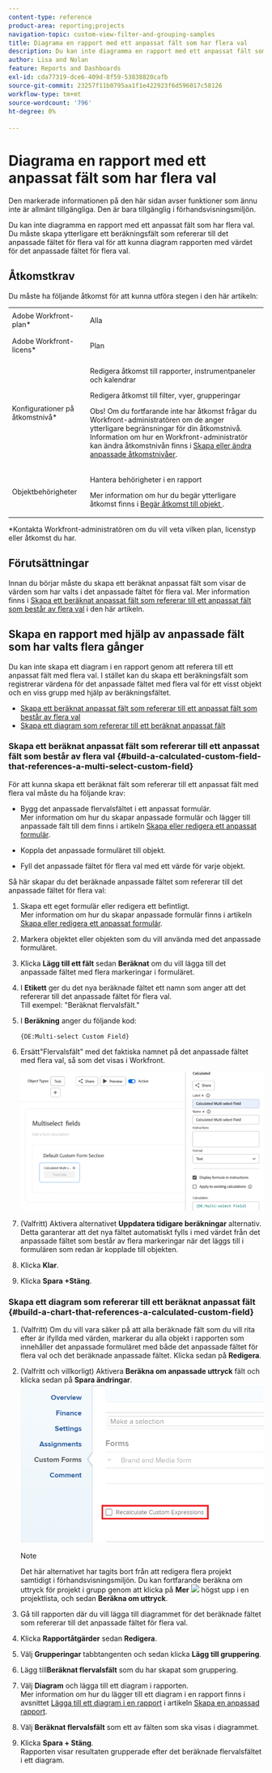 ```yaml
---
content-type: reference
product-area: reporting;projects
navigation-topic: custom-view-filter-and-grouping-samples
title: Diagrama en rapport med ett anpassat fält som har flera val
description: Du kan inte diagramma en rapport med ett anpassat fält som har flera val. Du måste skapa ytterligare ett beräkningsfält som refererar till det anpassade fältet för flera val för att kunna diagram rapporten med värdet för det anpassade fältet för flera val.
author: Lisa and Nolan
feature: Reports and Dashboards
exl-id: cda77319-dce6-409d-8f59-53838820cafb
source-git-commit: 23257f11b0795aa1f1e422923f6d596017c58126
workflow-type: tm+mt
source-wordcount: '796'
ht-degree: 0%

---
```


# Diagrama en rapport med ett anpassat fält som har flera val

<span class="preview">Den markerade informationen på den här sidan avser funktioner som ännu inte är allmänt tillgängliga. Den är bara tillgänglig i förhandsvisningsmiljön.</span>

Du kan inte diagramma en rapport med ett anpassat fält som har flera val. Du måste skapa ytterligare ett beräkningsfält som refererar till det anpassade fältet för flera val för att kunna diagram rapporten med värdet för det anpassade fältet för flera val.

## Åtkomstkrav

Du måste ha följande åtkomst för att kunna utföra stegen i den här artikeln:

<table style="table-layout:auto"> 
 <col> 
 <col> 
 <tbody> 
  <tr> 
   <td role="rowheader">Adobe Workfront-plan*</td> 
   <td> <p>Alla</p> </td> 
  </tr> 
  <tr> 
   <td role="rowheader">Adobe Workfront-licens*</td> 
   <td> <p>Plan </p> </td> 
  </tr> 
  <tr> 
   <td role="rowheader">Konfigurationer på åtkomstnivå*</td> 
   <td> <p>Redigera åtkomst till rapporter, instrumentpaneler och kalendrar</p> <p>Redigera åtkomst till filter, vyer, grupperingar</p> <p>Obs! Om du fortfarande inte har åtkomst frågar du Workfront-administratören om de anger ytterligare begränsningar för din åtkomstnivå. Information om hur en Workfront-administratör kan ändra åtkomstnivån finns i <a href="../../../administration-and-setup/add-users/configure-and-grant-access/create-modify-access-levels.md" class="MCXref xref">Skapa eller ändra anpassade åtkomstnivåer</a>.</p> </td> 
  </tr> 
  <tr> 
   <td role="rowheader">Objektbehörigheter</td> 
   <td> <p>Hantera behörigheter i en rapport</p> <p>Mer information om hur du begär ytterligare åtkomst finns i <a href="../../../workfront-basics/grant-and-request-access-to-objects/request-access.md" class="MCXref xref">Begär åtkomst till objekt </a>.</p> </td> 
  </tr> 
 </tbody> 
</table>

&#42;Kontakta Workfront-administratören om du vill veta vilken plan, licenstyp eller åtkomst du har.

## Förutsättningar

Innan du börjar måste du skapa ett beräknat anpassat fält som visar de värden som har valts i det anpassade fältet för flera val. Mer information finns i [Skapa ett beräknat anpassat fält som refererar till ett anpassat fält som består av flera val](#build-a-calculated-custom-field-that-references-a-multi-select-custom-field) i den här artikeln.

## Skapa en rapport med hjälp av anpassade fält som har valts flera gånger

<!--
<p data-mc-conditions="QuicksilverOrClassic.Draft mode">(NOTE: this moved to its own article, linked in the Note above!)</p>
-->

Du kan inte skapa ett diagram i en rapport genom att referera till ett anpassat fält med flera val. I stället kan du skapa ett beräkningsfält som registrerar värdena för det anpassade fältet med flera val för ett visst objekt och en viss grupp med hjälp av beräkningsfältet. 

* [Skapa ett beräknat anpassat fält som refererar till ett anpassat fält som består av flera val](#build-a-calculated-custom-field-that-references-a-multi-select-custom-field)
* [Skapa ett diagram som refererar till ett beräknat anpassat fält](#build-a-chart-that-references-a-calculated-custom-field)

### Skapa ett beräknat anpassat fält som refererar till ett anpassat fält som består av flera val {#build-a-calculated-custom-field-that-references-a-multi-select-custom-field}

För att kunna skapa ett beräknat fält som refererar till ett anpassat fält med flera val måste du ha följande krav:

* Bygg det anpassade flervalsfältet i ett anpassat formulär.\
   Mer information om hur du skapar anpassade formulär och lägger till anpassade fält till dem finns i artikeln [Skapa eller redigera ett anpassat formulär](../../../administration-and-setup/customize-workfront/create-manage-custom-forms/create-or-edit-a-custom-form.md).

* Koppla det anpassade formuläret till objekt.
* Fyll det anpassade fältet för flera val med ett värde för varje objekt.

Så här skapar du det beräknade anpassade fältet som refererar till det anpassade fältet för flera val:

1. Skapa ett eget formulär eller redigera ett befintligt.\
   Mer information om hur du skapar anpassade formulär finns i artikeln [Skapa eller redigera ett anpassat formulär](../../../administration-and-setup/customize-workfront/create-manage-custom-forms/create-or-edit-a-custom-form.md).

1. Markera objektet eller objekten som du vill använda med det anpassade formuläret.
1. Klicka **Lägg till ett fält** sedan **Beräknat** om du vill lägga till det anpassade fältet med flera markeringar i formuläret.

1. I **Etikett** ger du det nya beräknade fältet ett namn som anger att det refererar till det anpassade fältet för flera val.\
   Till exempel: &quot;Beräknat flervalsfält.&quot;

1. I **Beräkning** anger du följande kod:

   ```
   {DE:Multi-select Custom Field}
   ```

1. Ersätt&quot;Flervalsfält&quot; med det faktiska namnet på det anpassade fältet med flera val, så som det visas i Workfront.

   ![](assets/calculated-multi-select-custom-field-nwe-350x223.png)

1. (Valfritt) Aktivera alternativet **Uppdatera tidigare beräkningar** alternativ.\
   Detta garanterar att det nya fältet automatiskt fylls i med värdet från det anpassade fältet som består av flera markeringar när det läggs till i formulären som redan är kopplade till objekten.

1. Klicka **Klar**.
1. Klicka **Spara +Stäng**.

### Skapa ett diagram som refererar till ett beräknat anpassat fält {#build-a-chart-that-references-a-calculated-custom-field}

1. (Valfritt) Om du vill vara säker på att alla beräknade fält som du vill rita efter är ifyllda med värden, markerar du alla objekt i rapporten som innehåller det anpassade formuläret med både det anpassade fältet för flera val och det beräknade anpassade fältet. Klicka sedan på **Redigera**.
1. (Valfritt och villkorligt) Aktivera **Beräkna om anpassade uttryck** fält och klicka sedan på **Spara ändringar**.\
   ![](assets/recalculate-custom-expressions-350x259.png)

   >[!NOTE]
   >
   ><span class="preview">Det här alternativet har tagits bort från att redigera flera projekt samtidigt i förhandsvisningsmiljön.  Du kan fortfarande beräkna om uttryck för projekt i grupp genom att klicka på **Mer** ![](assets/more-icon-45x33.png) högst upp i en projektlista, och sedan **Beräkna om uttryck**. </span>


1. Gå till rapporten där du vill lägga till diagrammet för det beräknade fältet som refererar till det anpassade fältet för flera val.
1. Klicka **Rapportåtgärder** sedan **Redigera**.

1. Välj <strong>Grupperingar</strong> tabbtangenten och sedan klicka <strong>Lägg till gruppering</strong>.
1. Lägg till<strong>Beräknat flervalsfält</strong> som du har skapat som gruppering.
1. Välj <strong>Diagram</strong> och lägga till ett diagram i rapporten.<br>Mer information om hur du lägger till ett diagram i en rapport finns i avsnittet <a href="../../../reports-and-dashboards/reports/creating-and-managing-reports/create-custom-report.md#add-a-chart" class="MCXref xref">Lägga till ett diagram i en rapport</a> i artikeln <a href="../../../reports-and-dashboards/reports/creating-and-managing-reports/create-custom-report.md" class="MCXref xref">Skapa en anpassad rapport</a>.
1. Välj <strong>Beräknat flervalsfält</strong> som ett av fälten som ska visas i diagrammet.
1. Klicka <strong>Spara + Stäng</strong>.<br>Rapporten visar resultaten grupperade efter det beräknade flervalsfältet i ett diagram.
